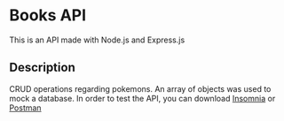 # Books API

This is an API made with Node.js and Express.js

## Description

CRUD operations regarding pokemons. An array of objects was used to mock a database. In order to test the API, you can download [Insomnia](https://insomnia.rest/download) or [Postman](https://www.postman.com/)
